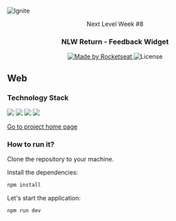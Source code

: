 <img alt="Ignite" src="https://user-images.githubusercontent.com/17517028/167471059-c80ba610-7107-496d-a3f4-c2280983551a.png" />

<p align="center">Next Level Week #8</p>

<h3 align="center">
  NLW Return - Feedback Widget
</h3>

<p align="center">
  <a href="https://rocketseat.com.br">
    <img alt="Made by Rocketseat" src="https://img.shields.io/badge/made%20by-Rocketseat-%2304D361">
  </a>

  <img alt="License" src="https://img.shields.io/badge/license-MIT-%2304D361">
</p>

## Web

### Technology Stack

<p align="left">
  <img src="https://img.shields.io/badge/TypeScript-007ACC?style=for-the-badge&logo=typescript&logoColor=white" />
  <img src="https://img.shields.io/badge/React-20232A?style=for-the-badge&logo=react&logoColor=61DAFB" />
  <img src="https://img.shields.io/badge/Vite-B73BFE?style=for-the-badge&logo=vite&logoColor=FFD62E" />
  <img src="https://img.shields.io/badge/Tailwind_CSS-38B2AC?style=for-the-badge&logo=tailwind-css&logoColor=white" />
</p>

[Go to project home page](https://github.com/mbagatini/nlw-return-impulse)

### How to run it?

Clone the repository to your machine.

Install the dependencies:

```bash
npm install
```

Let's start the application:
```bash
npm run dev
```
